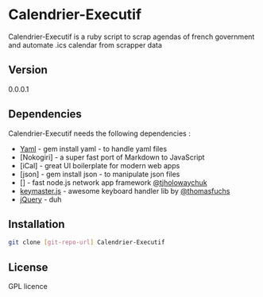 Calendrier-Executif
=========

Calendrier-Executif is a ruby script to scrap agendas of french government and automate .ics calendar from scrapper data



Version
----

0.0.0.1

Dependencies
-----------

Calendrier-Executif needs the following dependencies :

* [Yaml] - gem install yaml - to handle yaml files
* [Nokogiri] - a super fast port of Markdown to JavaScript
* [iCal] - great UI boilerplate for modern web apps
* [json] - gem install json - to manipulate json files
* [] - fast node.js network app framework [@tjholowaychuk]
* [keymaster.js] - awesome keyboard handler lib by [@thomasfuchs]
* [jQuery] - duh 

Installation
--------------

```sh
git clone [git-repo-url] Calendrier-Executif
```


License
----

GPL licence



[Yaml]:http://daringfireball.net/
[@thomasfuchs]:http://twitter.com/thomasfuchs
[1]:http://daringfireball.net/projects/markdown/
[marked]:https://github.com/chjj/marked
[Ace Editor]:http://ace.ajax.org
[node.js]:http://nodejs.org
[Twitter Bootstrap]:http://twitter.github.com/bootstrap/
[keymaster.js]:https://github.com/madrobby/keymaster
[jQuery]:http://jquery.com
[@tjholowaychuk]:http://twitter.com/tjholowaychuk
[express]:http://expressjs.com
